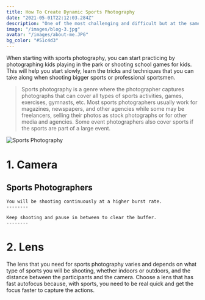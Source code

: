 ```yaml
---
title: How To Create Dynamic Sports Photography
date: "2021-05-01T22:12:03.284Z"
description: "One of the most challenging and difficult but at the same time, interesting genres of photography is sports photography. It is quite difficult to shoot as the subjects are most of the time constantly moving, sometimes at a very high speed. Sports photography can cover or span across a few genres and in this article, we will look at creating dynamic sports photography. "
image: "/images/blog-3.jpg"
avatar: "/images/about-me.JPG"
bg_color: "#51c4d3"
---
```



When starting with sports photography, you can start practicing by photographing kids playing in the park or shooting school games for kids. This will help you start slowly, learn the tricks and techniques that you can take along when shooting bigger sports or professional sportsmen.

> Sports photography is a genre where the photographer captures photographs that can cover all types of sports activities, games, exercises, gymnasts, etc.
> Most sports photographers usually work for magazines, newspapers, and other agencies while some may be freelancers, selling their photos as stock photographs or for other media and agencies. 
> Some event photographers also cover sports if the sports are part of a large event. 

![Sports Photography](./blog-3.jpg)


# 1. Camera

## Sports Photographers 

    You will be shooting continuously at a higher burst rate.
    --------

    Keep shooting and pause in between to clear the buffer.
    --------

# 2. Lens


The lens that you need for sports photography varies and depends on what type of sports you will be shooting, whether indoors or outdoors, and the distance between the participants and the camera. Choose a lens that has fast autofocus because, with sports, you need to be real quick and get the focus faster to capture the actions.

